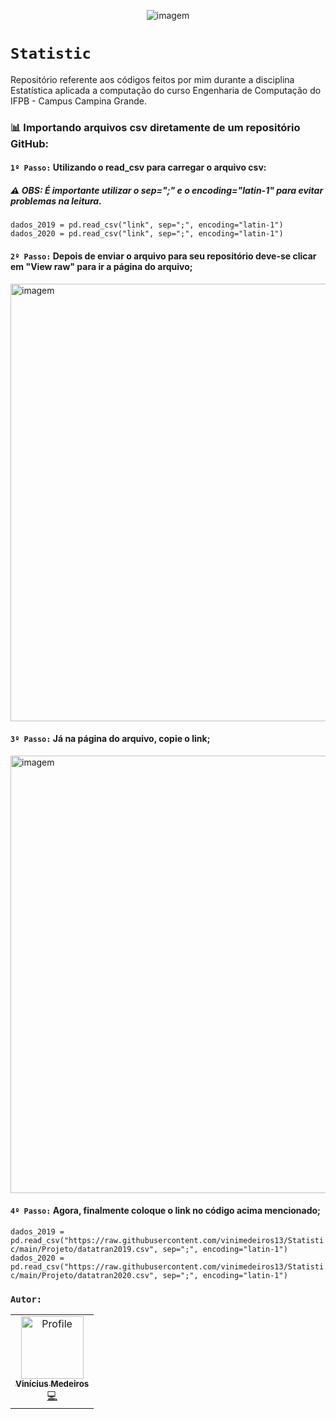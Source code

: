 <p align="center">
<img  src="https://i.imgur.com/L38V0Nc.gif" alt="imagem" > <br>
 
 # `Statistic`
  
Repositório referente aos códigos feitos por mim durante a disciplina Estatística aplicada a computação do curso Engenharia de Computação do IFPB - Campus Campina Grande.
 </p>
 
### 📊 **Importando arquivos csv diretamente de um repositório GitHub:**
#### `1º Passo:` Utilizando o read_csv para carregar o arquivo csv:
##### ⚠️ **OBS: É importante utilizar o sep=";" e o encoding="latin-1" para evitar problemas na leitura.**

```dados_2019 = pd.read_csv("link", sep=";", encoding="latin-1")```<br>
```dados_2020 = pd.read_csv("link", sep=";", encoding="latin-1")```<br>

#### `2º Passo:` Depois de enviar o arquivo para seu repositório deve-se clicar em "View raw" para ir a página do arquivo;

<img  src="https://i.imgur.com/IX910rg.png" alt="imagem" width=700px>

#### `3º Passo:` Já na página do arquivo, copie o link;

<img  src="https://i.imgur.com/TgU6SqE.png" alt="imagem" width=700px>

#### `4º Passo:` Agora, finalmente coloque o link no código acima mencionado;

```dados_2019 = pd.read_csv("https://raw.githubusercontent.com/vinimedeiros13/Statistic/main/Projeto/datatran2019.csv", sep=";", encoding="latin-1")```
```dados_2020 = pd.read_csv("https://raw.githubusercontent.com/vinimedeiros13/Statistic/main/Projeto/datatran2020.csv", sep=";", encoding="latin-1")```

### `Autor:`

<table>
  <tr>
    <td align="center">
      <a href="https://github.com/vinimedeiros13">
        <img src="https://github.com/vinimedeiros13.png" width="100px;" alt="Profile"/><br/>
        <sub><b>Vinícius Medeiros</b></sub>
       </a><br/>
       <a href="https://github.com/vinimedeiros13" title="Code">💻</a>
      </td>
  <tr>
</table>
